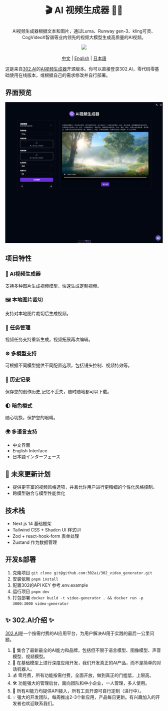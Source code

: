 # <p align="center">🎬 AI 视频生成器 🚀✨</p>

<p align="center">AI视频生成器根据文本和图片，通过Luma、Runway gen-3、kling可灵、CogVideoX智谱等业内领先的视频大模型生成高质量的AI视频。</p>

<p align="center"><a href="https://302.ai/tools/word/" target="blank"><img src="https://file.302ai.cn/gpt/imgs/badge/21212.png" /></a></p >

<p align="center"><a href="README zh.md">中文</a> | <a href="README.md">English</a> | <a href="README_ja.md">日本語</a></p>



这是来自[302.AI](https://302.ai)的[AI视频生成器](https://302.ai/tools/vgen/)开源版本。你可以直接登录302.AI，零代码零基础使用在线版本，或根据自己的需求修改并自行部署。

## 界面预览

![v-gen](docs/zh.png)

## 项目特性

### 🎥 AI视频生成器
  支持多种图片生成视频模型，快速生成定制视频。
### 🖼️ 本地图片裁切
  支持对本地图片裁切后生成视频。
### 🔄 任务管理
  视频任务支持重新生成，视频拓展再次编辑。
### ⚙️ 多模型支持
  可根据不同模型提供不同配置选项，包括镜头控制、视频特效等。
### 📜 历史记录
  保存您的创作历史,记忆不丢失，随时随地都可以下载。
### 🌓 暗色模式
  随心切换，保护您的眼睛。
### 🌍 多语言支持
  - 中文界面
  - English Interface
  - 日本語インターフェース

## 🚩 未来更新计划
- 提供更丰富的视频风格选项，并且允许用户进行更精细的个性化风格控制。
- 跨模型融合与模型性能优化
  
## 技术栈

- Next.js 14 基础框架
- Tailwind CSS + Shadcn UI 样式UI
- Zod + react-hook-form 表单处理
- Zustand 作为数据管理

## 开发&部署

1. 克隆项目 `git clone git@github.com:302ai/302_video_generator.git`
2. 安装依赖 `pnpm install`
3. 配置302的API KEY 参考.env.example
4. 运行项目 `pnpm dev`
5. 打包部署 `docker build -t video-generator . && docker run -p 3000:3000 video-generator`


## ✨ 302.AI介绍 ✨

[302.AI](https://302.ai)是一个按需付费的AI应用平台，为用户解决AI用于实践的最后一公里问题。

1. 🧠 集合了最新最全的AI能力和品牌，包括但不限于语言模型、图像模型、声音模型、视频模型。
2. 🚀 在基础模型上进行深度应用开发，我们开发真正的AI产品，而不是简单的对话机器人。
3. 💰 零月费，所有功能按需付费，全面开放，做到真正的门槛低，上限高。
4. 🛠 功能强大的管理后台，面向团队和中小企业，一人管理，多人使用。
5. 🔗 所有AI能力均提供API接入，所有工具开源可自行定制（进行中）。
6. 💡 强大的开发团队，每周推出2-3个新应用，产品每日更新。有兴趣加入的开发者也欢迎联系我们。
